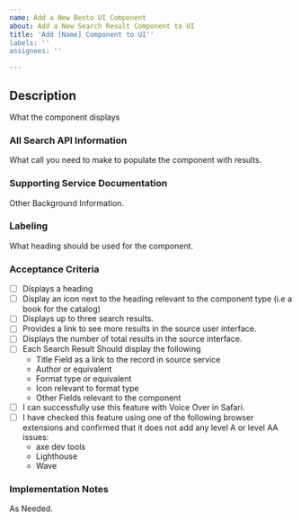 ```yaml
---
name: Add a New Bento UI Component
about: Add a New Search Result Component to UI
title: 'Add [Name] Component to UI''
labels: ''
assignees: ''

---
```


## Description
What the component displays

### All Search API Information
What call you need to make to populate the component with results.

### Supporting Service Documentation
Other Background Information.

### Labeling
What heading should be used for the component. 

### Acceptance Criteria

- [ ] Displays a heading
- [ ] Display an icon next to the heading relevant to the component type (i.e a book for the catalog)
- [ ] Displays up to three search results. 
- [ ] Provides a link to see more results in the source user interface.
- [ ] Displays the number of total results in the source interface. 
- [ ] Each Search Result Should display the following
    * Title Field as a link to the record in source service
    * Author or equivalent
    * Format type or equivalent
    * Icon relevant to format type
    * Other Fields relevant to the component
- [ ] I can successfully use this feature with Voice Over in Safari.
- [ ] I have checked this feature using one of the following browser extensions and confirmed that it does not add any level A or level AA issues:
    * axe dev tools
    * Lighthouse
    * Wave


### Implementation Notes
As Needed. 
